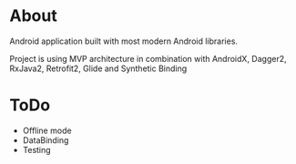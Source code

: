 # About
Android application built with most modern Android libraries. 

Project is using MVP architecture in combination with AndroidX, Dagger2, RxJava2, Retrofit2, Glide and Synthetic Binding

# ToDo
- Offline mode
- DataBinding
- Testing

